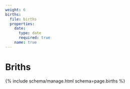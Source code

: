 ```yaml
---
weight: 6
births:
  file: births
  properties:
    date:
      type: date
      required: true
    name: true
---
```


# Briths

{% include schema/manage.html schema=page.births %}